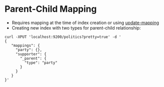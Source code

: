 # Parent-Child Mapping #

* Requires mapping at the time of index creation or using <a href="https://gist.github.com/nicolashery/6317643" target="_blank">update-mapping</a>
* Creating new index with two types for parent-child relationship:
```
curl -XPUT 'localhost:9200/politics?pretty=true' -d '
{
   "mappings": {
     "party": {},
     "supporter": {
       "_parent": {
         "type": "party" 
       }
     }
   }
}'
```
